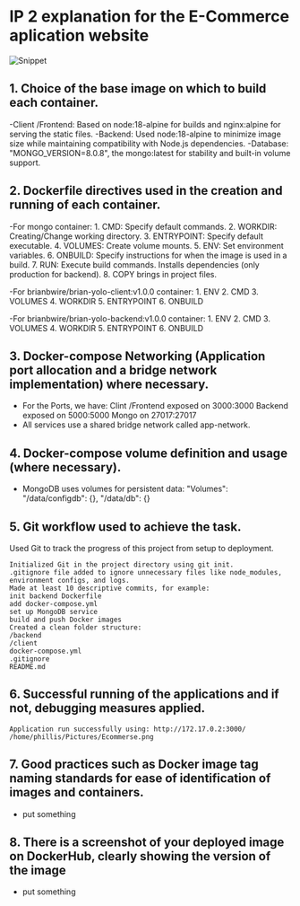 # IP 2 explanation for the E-Commerce aplication website

![Snippet](/home/phillis/Pictures/Ecommerse.png)

## 1. Choice of the base image on which to build each container.
-Client /Frontend: Based on node:18-alpine for builds and nginx:alpine for serving the static files.
-Backend: Used node:18-alpine to minimize image size while maintaining compatibility with Node.js dependencies.
-Database:  "MONGO_VERSION=8.0.8", the mongo:latest for stability and built-in volume support.


## 2. Dockerfile directives used in the creation and running of each container.
-For mongo container:
    1. CMD: Specify default commands.
    2. WORKDIR: Creating/Change working directory.
    3. ENTRYPOINT: Specify default executable.
    4. VOLUMES: Create volume mounts.
    5. ENV: Set environment variables.
    6. ONBUILD: Specify instructions for when the image is used in a build.
    7. RUN: Execute build commands. Installs dependencies (only production for backend).
    8. COPY brings in project files.

-For brianbwire/brian-yolo-client:v1.0.0 container: 
    1. ENV
    2. CMD
    3. VOLUMES
    4. WORKDIR
    5. ENTRYPOINT
    6. ONBUILD
    
-For brianbwire/brian-yolo-backend:v1.0.0 container:
    1. ENV
    2. CMD
    3. VOLUMES
    4. WORKDIR
    5. ENTRYPOINT
    6. ONBUILD


## 3. Docker-compose Networking (Application port allocation and a bridge network implementation) where necessary.
- For the Ports, we have:
    Clint /Frontend exposed on 3000:3000
    Backend exposed on 5000:5000
    Mongo on 27017:27017
- All services use a shared bridge network called app-network.


## 4. Docker-compose volume definition and usage (where necessary).
- MongoDB uses volumes for persistent data:
"Volumes": 
                "/data/configdb": {},
                "/data/db": {}


## 5. Git workflow used to achieve the task.
Used Git to track the progress of this project from setup to deployment.

    Initialized Git in the project directory using git init.
    .gitignore file added to ignore unnecessary files like node_modules, environment configs, and logs.
    Made at least 10 descriptive commits, for example:
    init backend Dockerfile
    add docker-compose.yml
    set up MongoDB service
    build and push Docker images
    Created a clean folder structure:
    /backend
    /client
    docker-compose.yml
    .gitignore
    README.md

## 6. Successful running of the applications and if not, debugging measures applied.
    Application run successfully using: http://172.17.0.2:3000/  /home/phillis/Pictures/Ecommerse.png


## 7. Good practices such as Docker image tag naming standards for ease of identification of images and containers. 
- put something

## 8. There is a screenshot of your deployed image on DockerHub, clearly showing the version of the image
- put something